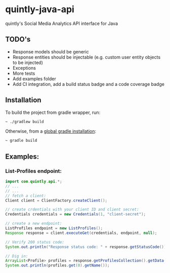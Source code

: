 # quintly-java-api
quintly's Social Media Analytics API interface for Java

## TODO's

- Response models should be generic
- Response entities should be injectable (e.g. custom user entity objects to be injected)
- Exceptions
- More tests
- Add examples folder
- Add CI integration, add a build status badge and a code coverage badge 

## Installation
To build the project from gradle wrapper, run:
```bash
~ ./gradlew build
```
Otherwise, from a [global gradle installation](https://gradle.org/install/):
```bash
~ gradle build
```

## Examples:

### List-Profiles endpoint:
```java
import com.quintly.api.*;
// ...
// ...
// fetch a client:
Client client = ClientFactory.createClient();

// create crdentials with your client ID and client secret:
Credentials credentials = new Credentials(1, "client-secret");

// create a new endpoint:
ListProfiles endpoint = new ListProfiles();
Response response = client.executeGet(credentials, endpoint, null);

// Verify 200 status code:
System.out.println("Response status code: " + response.getStatusCode());

// Dig in:
ArrayList<Profile> profiles = response.getProfilesCollection().getData();
System.out.println(profiles.get(0).getName());
```
